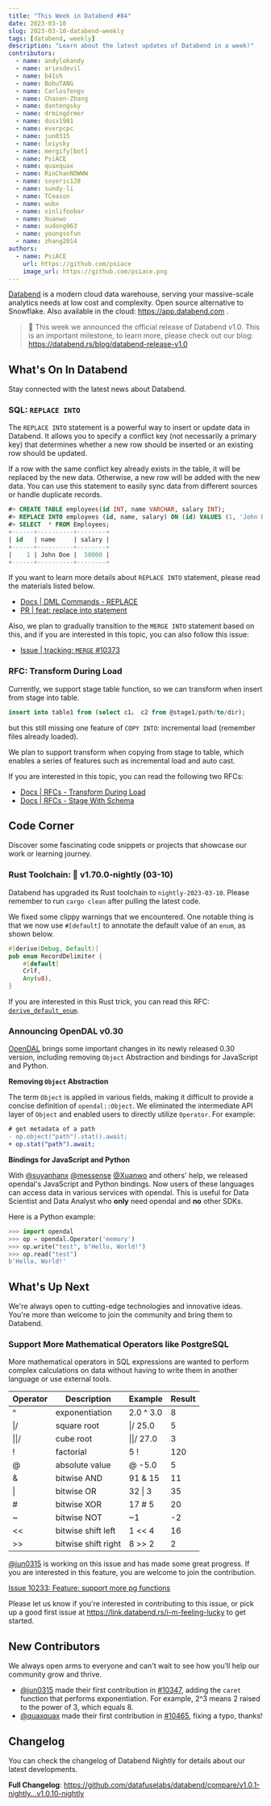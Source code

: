 ```yaml
---
title: "This Week in Databend #84"
date: 2023-03-10
slug: 2023-03-10-databend-weekly
tags: [databend, weekly]
description: "Learn about the latest updates of Databend in a week!"
contributors:
  - name: andylokandy
  - name: ariesdevil
  - name: b41sh
  - name: BohuTANG
  - name: Carlosfengv
  - name: Chasen-Zhang
  - name: dantengsky
  - name: drmingdrmer
  - name: dusx1981
  - name: everpcpc
  - name: jun0315
  - name: leiysky
  - name: mergify[bot]
  - name: PsiACE
  - name: quaxquax
  - name: RinChanNOWWW
  - name: soyeric128
  - name: sundy-li
  - name: TCeason
  - name: wubx
  - name: xinlifoobar
  - name: Xuanwo
  - name: xudong963
  - name: youngsofun
  - name: zhang2014
authors:
  - name: PsiACE
    url: https://github.com/psiace
    image_url: https://github.com/psiace.png
---
```


[Databend](https://github.com/datafuselabs/databend) is a modern cloud data warehouse, serving your massive-scale analytics needs at low cost and complexity. Open source alternative to Snowflake. Also available in the cloud: <https://app.databend.com> .

> :loudspeaker: This week we announced the official release of Databend v1.0. This is an important milestone, to learn more, please check out our blog: https://databend.rs/blog/databend-release-v1.0

## What's On In Databend

Stay connected with the latest news about Databend.

### SQL: `REPLACE INTO`

The `REPLACE INTO` statement is a powerful way to insert or update data in Databend. It allows you to specify a conflict key (not necessarily a primary key) that determines whether a new row should be inserted or an existing row should be updated.

If a row with the same conflict key already exists in the table, it will be replaced by the new data. Otherwise, a new row will be added with the new data. You can use this statement to easily sync data from different sources or handle duplicate records.

```sql
#> CREATE TABLE employees(id INT, name VARCHAR, salary INT);
#> REPLACE INTO employees (id, name, salary) ON (id) VALUES (1, 'John Doe', 50000);
#> SELECT  * FROM Employees;
+------+----------+--------+
| id   | name     | salary |
+------+----------+--------+
|    1 | John Doe |  50000 |
+------+----------+--------+
```

If you want to learn more details about `REPLACE INTO` statement, please read the materials listed below.

- [Docs | DML Commands - REPLACE](https://databend.rs/doc/sql-commands/dml/dml-replace)
- [PR | feat: replace into statement](https://github.com/datafuselabs/databend/pull/10191)

Also, we plan to gradually transition to the `MERGE INTO` statement based on this, and if you are interested in this topic, you can also follow this issue:

- [Issue | tracking: `MERGE` #10373](https://github.com/datafuselabs/databend/issues/10373)

### RFC: Transform During Load

Currently, we support stage table function, so we can transform when insert from stage into table.

```sql
insert into table1 from (select c1， c2 from @stage1/path/to/dir);
```

but this still missing one feature of `COPY INTO`: incremental load (remember files already loaded).

We plan to support transform when copying from stage to table, which enables a series of features such as incremental load and auto cast.

If you are interested in this topic, you can read the following two RFCs:

- [Docs | RFCs - Transform During Load](https://databend.rs/doc/contributing/rfcs/transform-during-load)
- [Docs | RFCs - Stage With Schema](https://databend.rs/doc/contributing/rfcs/stage-with-schema)

## Code Corner

Discover some fascinating code snippets or projects that showcase our work or learning journey.

### Rust Toolchain: 🦀 v1.70.0-nightly (03-10)

Databend has upgraded its Rust toolchain to `nightly-2023-03-10`. Please remember to run `cargo clean` after pulling the latest code.

We fixed some clippy warnings that we encountered. One notable thing is that we now use `#[default]` to annotate the default value of an `enum`, as shown below.

```rust
#[derive(Debug, Default)]
pub enum RecordDelimiter {
    #[default]
    Crlf,
    Any(u8),
}
```

If you are interested in this Rust trick, you can read this RFC: [`derive_default_enum`](https://rust-lang.github.io/rfcs/3107-derive-default-enum.html).

### Announcing OpenDAL v0.30

[OpenDAL](https://github.com/datafuselabs/opendal) brings some important changes in its newly released 0.30 version, including removing `Object` Abstraction and bindings for JavaScript and Python.

**Removing `Object` Abstraction**

The term `Object` is applied in various fields, making it difficult to provide a concise definition of `opendal::Object`. We eliminated the intermediate API layer of `Object` and enabled users to directly utilize `Operator`. For example:

```diff
# get metadata of a path
- op.object("path").stat().await;
+ op.stat("path").await;
```

**Bindings for JavaScript and Python**

With [@suyanhanx](https://github.com/suyanhanx) [@messense](https://github.com/messense) [@Xuanwo](https://github.com/Xuanwo) and others' help, we released opendal's JavaScript and Python bindings. Now users of these languages can access data in various services with opendal. This is useful for Data Scientist and Data Analyst who **only** need opendal and **no** other SDKs.

Here is a Python example:

```python
>>> import opendal
>>> op = opendal.Operator('memory')
>>> op.write("test", b"Hello, World!")
>>> op.read("test")
b'Hello, World!'
```

## What's Up Next

We're always open to cutting-edge technologies and innovative ideas. You're more than welcome to join the community and bring them to Databend.

### Support More Mathematical Operators like PostgreSQL

More mathematical operators in SQL expressions are wanted to perform complex calculations on data without having to write them in another language or use external tools.

| Operator | Description         | Example    | Result |
| -------- | ------------------- | ---------- | ------ |
| ^        | exponentiation      | 2.0 ^ 3.0  | 8      |
| \|/      | square root         | \|/ 25.0   | 5      |
| \|\|/    | cube root           | \|\|/ 27.0 | 3      |
| !        | factorial           | 5 !        | 120    |
| @        | absolute value      | @ -5.0     | 5      |
| &        | bitwise AND         | 91 & 15    | 11     |
| \|       | bitwise OR          | 32 \| 3    | 35     |
| #        | bitwise XOR         | 17 # 5     | 20     |
| ~        | bitwise NOT         | ~1         | -2     |
| <<       | bitwise shift left  | 1 << 4     | 16     |
| >>       | bitwise shift right | 8 >> 2     | 2      |

[@jun0315](https://github.com/jun0315) is working on this issue and has made some great progress. If you are interested in this feature, you are welcome to join the contribution.

[Issue 10233: Feature: support more pg functions](https://github.com/datafuselabs/databend/issues/10233)

Please let us know if you're interested in contributing to this issue, or pick up a good first issue at <https://link.databend.rs/i-m-feeling-lucky> to get started.

## New Contributors

We always open arms to everyone and can't wait to see how you'll help our community grow and thrive.

- [@jun0315](https://github.com/jun0315) made their first contribution in [#10347](https://github.com/datafuselabs/databend/pull/10347), adding the `caret` function that performs exponentiation. For example, 2^3 means 2 raised to the power of 3, which equals 8.
- [@quaxquax](https://github.com/quaxquax) made their first contribution in [#10465](https://github.com/datafuselabs/databend/pull/10465), fixing a typo, thanks!

## Changelog

You can check the changelog of Databend Nightly for details about our latest developments.

**Full Changelog**: <https://github.com/datafuselabs/databend/compare/v1.0.1-nightly...v1.0.10-nightly>
